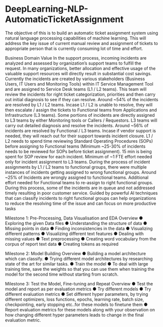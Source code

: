 # DeepLearning-NLP-AutomaticTicketAssignment
The objective of this is to build an automatic ticket assignment system using natural language processing capabilities of machine learning. This will address the key issue of current manual review and assignment of tickets to appropriate person that is currently consuming lot of time and effort. 


Business Domain Value
In the support process, incoming incidents are analyzed and assessed by organization’s
support teams to fulfill the request. In many organizations, better allocation and effective usage
of the valuable support resources will directly result in substantial cost savings.
Currently the incidents are created by various stakeholders (Business Users, IT Users and
Monitoring Tools) within IT Service Management Tool and are assigned to Service Desk teams
(L1 / L2 teams). This team will review the incidents for right ticket categorization, priorities and
then carry out initial diagnosis to see if they can resolve. Around ~54% of the incidents are
resolved by L1 / L2 teams. Incase L1 / L2 is unable to resolve, they will then escalate / assign
the tickets to Functional teams from Applications and Infrastructure (L3 teams). Some portions
of incidents are directly assigned to L3 teams by either Monitoring tools or Callers /
Requestors. L3 teams will carry out detailed diagnosis and resolve the incidents. Around ~56% 
of incidents are resolved by Functional / L3 teams. Incase if vendor support is needed, they will
reach out for their support towards incident closure.
L1 / L2 needs to spend time reviewing Standard Operating Procedures (SOPs) before
assigning to Functional teams (Minimum ~25-30% of incidents needs to be reviewed for SOPs
before ticket assignment). 15 min is being spent for SOP review for each incident. Minimum of
~1 FTE effort needed only for incident assignment to L3 teams.
During the process of incident assignments by L1 / L2 teams to functional groups, there were
multiple instances of incidents getting assigned to wrong functional groups. Around ~25% of
Incidents are wrongly assigned to functional teams. Additional effort needed for Functional
teams to re-assign to right functional groups. During this process, some of the incidents are in
queue and not addressed timely resulting in poor customer service.
Guided by powerful AI techniques that can classify incidents to right functional groups can
help organizations to reduce the resolving time of the issue and can focus on more productive
tasks

Milestone 1: Pre-Processing, Data Visualisation and EDA
Overview
● Exploring the given Data files
● Understanding the structure of data
● Missing points in data
● Finding inconsistencies in the data
● Visualizing different patterns
● Visualizing different text features
● Dealing with missing values
● Text preprocessing
● Creating word vocabulary from the corpus of report text data
● Creating tokens as required 


Milestone 2: Model Building
Overview
● Building a model architecture which can classify.
● Trying different model architectures by researching state of the art for similar tasks.
● Train the model
● To deal with large training time, save the weights so that you can use them when
training the model for the second time without starting from scratch.


Milestone 3: Test the Model, Fine-tuning and Repeat
Overview
● Test the model and report as per evaluation metrics
● Try different models
● Try different evaluation metrics
● Set different hyper parameters, by trying different optimizers, loss functions, epochs,
learning rate, batch size, checkpointing, early stopping etc..for these models to finetune them
● Report evaluation metrics for these models along with your observation on how
changing different hyper parameters leads to change in the final evaluation metric.


